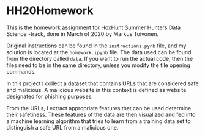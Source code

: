 # HH20Homework
This is the homework assignment for HoxHunt Summer Hunters Data Science -track, done in March of 2020 by Markus Toivonen.

Original instructions can be found in the `instructions.pynb` file, and my solution is located at the `homework.ipynb` file. The data used can be found from the directory called `data`. If you want to run the actual code, then the files need to be in the same directory, unless you modify the file opening commands.

In this project I collect a dataset that contains URLs that are considered safe and malicious. A malicious website in this context is defined as website designated for phishing purposes.

From the URLs, I extract appropriate features that can be used determine their safetiness. These features of the data are then visualized and fed into a machine learning algorithm that tries to learn from a training data set to distinguish a safe URL from a malicious one.

